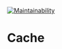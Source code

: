 [![Maintainability](https://api.codeclimate.com/v1/badges/c038e181069a4b0bf96d/maintainability)](https://codeclimate.com/github/studyportals/Cache/maintainability)
# Cache